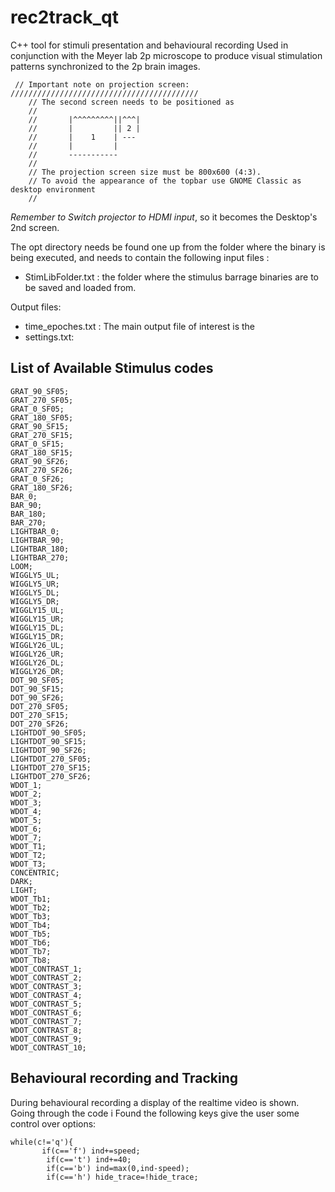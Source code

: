 # rec2track_qt
C++ tool for stimuli presentation and behavioural recording
Used in conjunction with the Meyer lab 2p microscope to produce visual stimulation patterns synchronized to the 2p brain images.


```
 // Important note on projection screen: //////////////////////////////////////////
    // The second screen needs to be positioned as
    //
    //       |^^^^^^^^^||^^^|
    //       |         || 2 |
    //       |    1    | ---
    //       |         |
    //       -----------
    //
    // The projection screen size must be 800x600 (4:3).
    // To avoid the appearance of the topbar use GNOME Classic as desktop environment
    // 
```
 *Remember to Switch projector to HDMI input*, so it becomes the Desktop's 2nd screen. 

The opt directory needs be found one up from the folder where the binary is being executed, and needs to contain the following input files :

-   StimLibFolder.txt : the folder where the stimulus barrage binaries are to be saved and loaded from.

Output files:

  - time_epoches.txt : The main output file of interest is the
  - settings.txt:


## List of Available Stimulus codes

```
GRAT_90_SF05;
GRAT_270_SF05;
GRAT_0_SF05;
GRAT_180_SF05;
GRAT_90_SF15;
GRAT_270_SF15;
GRAT_0_SF15;
GRAT_180_SF15;
GRAT_90_SF26;
GRAT_270_SF26;
GRAT_0_SF26;
GRAT_180_SF26;
BAR_0;
BAR_90;
BAR_180;
BAR_270;
LIGHTBAR_0;
LIGHTBAR_90;
LIGHTBAR_180;
LIGHTBAR_270;
LOOM;
WIGGLY5_UL;
WIGGLY5_UR;
WIGGLY5_DL;
WIGGLY5_DR;
WIGGLY15_UL;
WIGGLY15_UR;
WIGGLY15_DL;
WIGGLY15_DR;
WIGGLY26_UL;
WIGGLY26_UR;
WIGGLY26_DL;
WIGGLY26_DR;
DOT_90_SF05;
DOT_90_SF15;
DOT_90_SF26;
DOT_270_SF05;
DOT_270_SF15;
DOT_270_SF26;
LIGHTDOT_90_SF05;
LIGHTDOT_90_SF15;
LIGHTDOT_90_SF26;
LIGHTDOT_270_SF05;
LIGHTDOT_270_SF15;
LIGHTDOT_270_SF26;
WDOT_1;
WDOT_2;
WDOT_3;
WDOT_4;
WDOT_5;
WDOT_6;
WDOT_7;
WDOT_T1;
WDOT_T2;
WDOT_T3;
CONCENTRIC;
DARK;
LIGHT;
WDOT_Tb1;
WDOT_Tb2;
WDOT_Tb3;
WDOT_Tb4;
WDOT_Tb5;
WDOT_Tb6;
WDOT_Tb7;
WDOT_Tb8;
WDOT_CONTRAST_1;
WDOT_CONTRAST_2;
WDOT_CONTRAST_3;
WDOT_CONTRAST_4;
WDOT_CONTRAST_5;
WDOT_CONTRAST_6;
WDOT_CONTRAST_7;
WDOT_CONTRAST_8;
WDOT_CONTRAST_9;
WDOT_CONTRAST_10;
 ```
## Behavioural recording and Tracking 

During behavioural recording a display of the realtime video is shown. 
Going through the code i Found the following keys give the user some control over options:
```
while(c!='q'){
       if(c=='f') ind+=speed;
        if(c=='t') ind+=40;
        if(c=='b') ind=max(0,ind-speed);
        if(c=='h') hide_trace=!hide_trace;
```
